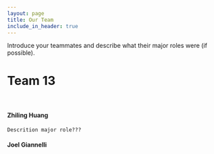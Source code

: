 ```yaml
---
layout: page
title: Our Team
include_in_header: true
---
```


Introduce your teammates and describe what their major roles were (if possible). 	
	

# Team 13
<br>

#### Zhiling Huang
`Descrition major role???`


#### Joel Giannelli


